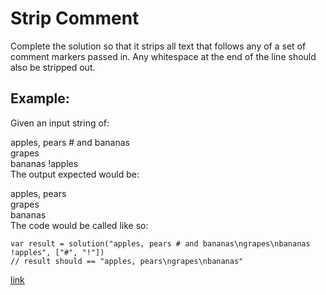 # Strip Comment
Complete the solution so that it strips all text that follows any of a set of comment markers passed in. Any whitespace at the end of the line should also be stripped out.

## Example:

Given an input string of:

apples, pears # and bananas<br>
grapes<br>
bananas !apples<br>
The output expected would be:<br>

apples, pears<br>
grapes<br>
bananas<br>
The code would be called like so:<br>

```
var result = solution("apples, pears # and bananas\ngrapes\nbananas !apples", ["#", "!"])
// result should == "apples, pears\ngrapes\nbananas"
```

[link](https://www.codewars.com/kata/51c8e37cee245da6b40000bd/train/javascript)